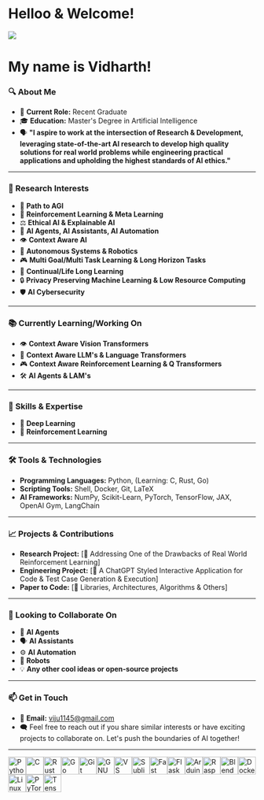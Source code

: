 # Helloo & Welcome!

![](https://user-images.githubusercontent.com/18350557/176309783-0785949b-9127-417c-8b55-ab5a4333674e.gif)

**My name is Vidharth!**
===

### 🔍 About Me
- 💼 **Current Role:** Recent Graduate
- 🎓 **Education:** Master's Degree in Artificial Intelligence
- 🗣️ **"I aspire to work at the intersection of Research & Development, leveraging state-of-the-art AI research to develop high quality solutions for real world problems while engineering practical applications and upholding the highest standards of AI ethics."**
---

### 🔬 Research Interests
- 🤖 **Path to AGI**
- 🧠 **Reinforcement Learning & Meta Learning**
- ⚖️ **Ethical AI & Explainable AI**
- 👥 **AI Agents, AI Assistants, AI Automation**
- 👁️ **Context Aware AI**
- 🚀 **Autonomous Systems & Robotics**
- 🎮 **Multi Goal/Multi Task Learning & Long Horizon Tasks**
- 🔄 **Continual/Life Long Learning**
- 🔒 **Privacy Preserving Machine Learning & Low Resource Computing**
- 🛡️ **AI Cybersecurity**
---

### 📚 Currently Learning/Working On
- 👁️ **Context Aware Vision Transformers**
- 📜 **Context Aware LLM's & Language Transformers**
- 🎮 **Context Aware Reinforcement Learning & Q Transformers**
- 🛠️ **AI Agents & LAM's**
---

### 🚀 Skills & Expertise
- 🌊 **Deep Learning**
- 🔄 **Reinforcement Learning**
---

### 🛠️ Tools & Technologies
- **Programming Languages:** Python, (Learning: C, Rust, Go)
- **Scripting Tools:** Shell, Docker, Git, LaTeX
- **AI Frameworks:** NumPy, Scikit-Learn, PyTorch, TensorFlow, JAX, OpenAI Gym, LangChain
---

### 📈 Projects & Contributions
- **Research Project:** [🔗 Addressing One of the Drawbacks of Real World Reinforcement Learning]
- **Engineering Project:** [🔗 A ChatGPT Styled Interactive Application for Code & Test Case Generation & Execution]
- **Paper to Code:** [🔗 Libraries, Architectures, Algorithms & Others]
---

### 🤝 Looking to Collaborate On
- 🤖 **AI Agents**
- 🗣️ **AI Assistants**
- ⚙️ **AI Automation**
- 🤖 **Robots**
- 💡 **Any other cool ideas or open-source projects**
---

### 📫 Get in Touch
- 📧 **Email:** viju1145@gmail.com
- 🗨️ Feel free to reach out if you share similar interests or have exciting projects to collaborate on. Let's push the boundaries of AI together!
---

<p align="left">
<a href="https://www.python.org/" target="_blank" rel="noreferrer"><img src="https://raw.githubusercontent.com/danielcranney/readme-generator/main/public/icons/skills/python-colored.svg" width="36" height="36" alt="Python" /></a><a href="https://docs.microsoft.com/en-us/cpp/?view=msvc-170" target="_blank" rel="noreferrer"><img src="https://raw.githubusercontent.com/danielcranney/readme-generator/main/public/icons/skills/c-colored.svg" width="36" height="36" alt="C" /></a><a href="https://www.rust-lang.org/" target="_blank" rel="noreferrer"><img src="https://raw.githubusercontent.com/danielcranney/readme-generator/main/public/icons/skills/rust-colored.svg" width="36" height="36" alt="Rust" /></a><a href="https://go.dev/doc/" target="_blank" rel="noreferrer"><img src="https://raw.githubusercontent.com/danielcranney/readme-generator/main/public/icons/skills/go-colored.svg" width="36" height="36" alt="Go" /></a><a href="https://git-scm.com/" target="_blank" rel="noreferrer"><img src="https://raw.githubusercontent.com/danielcranney/readme-generator/main/public/icons/skills/git-colored.svg" width="36" height="36" alt="Git" /></a><a href="https://www.gnu.org/software/bash/" target="_blank" rel="noreferrer"><img src="https://raw.githubusercontent.com/danielcranney/readme-generator/main/public/icons/skills/gnubash.svg" width="36" height="36" alt="GNU Bash" /></a><a href="https://code.visualstudio.com/" target="_blank" rel="noreferrer"><img src="https://raw.githubusercontent.com/danielcranney/readme-generator/main/public/icons/skills/visualstudiocode.svg" width="36" height="36" alt="VS Code" /></a><a href="https://www.sublimetext.com/index2" target="_blank" rel="noreferrer"><img src="https://raw.githubusercontent.com/danielcranney/readme-generator/main/public/icons/skills/sublimetext.svg" width="36" height="36" alt="Sublime Text" /></a><a href="https://fastapi.tiangolo.com/" target="_blank" rel="noreferrer"><img src="https://raw.githubusercontent.com/danielcranney/readme-generator/main/public/icons/skills/fastapi-colored.svg" width="36" height="36" alt="Fast API" /></a><a href="https://flask.palletsprojects.com/en/2.0.x/" target="_blank" rel="noreferrer"><img src="https://raw.githubusercontent.com/danielcranney/readme-generator/main/public/icons/skills/flask-colored.svg" width="36" height="36" alt="Flask" /></a><a href="https://store.arduino.cc/?gclid=Cj0KCQjw2eilBhCCARIsAG0Pf8uueBifykWcsSS4LPESeGQfxGVKJYnzV7bz471XfknQJy_1VINVWM8aAkLtEALw_wcB" target="_blank" rel="noreferrer"><img src="https://raw.githubusercontent.com/danielcranney/readme-generator/main/public/icons/skills/arduino-colored.svg" width="36" height="36" alt="Arduino" /></a><a href="https://www.raspberrypi.org/" target="_blank" rel="noreferrer"><img src="https://raw.githubusercontent.com/danielcranney/readme-generator/main/public/icons/skills/raspberrypi-colored.svg" width="36" height="36" alt="Raspberry Pi" /></a><a href="https://www.blender.org/" target="_blank" rel="noreferrer"><img src="https://raw.githubusercontent.com/danielcranney/readme-generator/main/public/icons/skills/blender-colored.svg" width="36" height="36" alt="Blender" /></a><a href="https://www.docker.com/" target="_blank" rel="noreferrer"><img src="https://raw.githubusercontent.com/danielcranney/readme-generator/main/public/icons/skills/docker-colored.svg" width="36" height="36" alt="Docker" /></a><a href="https://www.linux.org" target="_blank" rel="noreferrer"><img src="https://raw.githubusercontent.com/danielcranney/readme-generator/main/public/icons/skills/linux-colored.svg" width="36" height="36" alt="Linux" /></a><a href="https://pytorch.org/" target="_blank" rel="noreferrer"><img src="https://raw.githubusercontent.com/danielcranney/readme-generator/main/public/icons/skills/pytorch-colored.svg" width="36" height="36" alt="PyTorch" /></a><a href="https://www.tensorflow.org/" target="_blank" rel="noreferrer"><img src="https://raw.githubusercontent.com/danielcranney/readme-generator/main/public/icons/skills/tensorflow-colored.svg" width="36" height="36" alt="TensorFlow" /></a>
</p>
